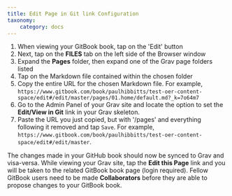 ```yaml
---
title: Edit Page in Git link Configuration
taxonomy:
    category: docs
---
```


1. When viewing your GitBook book, tap on the 'Edit' button
2. Next, tap on the **FILES** tab on the left side of the Browser window
3. Expand the **Pages** folder, then expand one of the Grav page folders listed
4. Tap on the Markdown file contained within the chosen folder
5. Copy the entire URL for the chosen Markdown file. For example, `https://www.gitbook.com/book/paulhibbitts/test-oer-content-space/edit#/edit/master/pages/01.home/default.md?_k=7o64m7`
6. Go to the Admin Panel of your Grav site and locate the option to set the **Edit/View in Git** link in your Grav skeleton.
7. Paste the URL you just copied, but with '/pages' and everything following it removed and tap `Save`. For example, `https://www.gitbook.com/book/paulhibbitts/test-oer-content-space/edit#/edit/master`.

The changes made in your GitHub book should now be synced to Grav and visa-versa. While viewing your Grav site, tap the **Edit this Page** link and you will be taken to the related GitBook book page (login required). Fellow GitBook users need to be made **Collaborators** before they are able to propose changes to your GitBook book.
